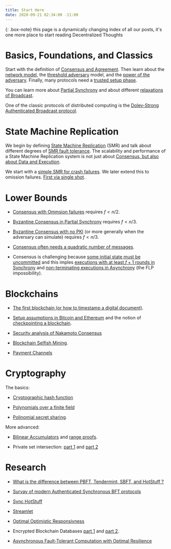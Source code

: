 ```yaml
---
title: Start Here
date: 2020-09-21 02:34:00 -11:00
---
```


{: .box-note}
this page is a dynamically changing index of all our posts, it's one more place to start reading Decentralized Thoughts

# Basics, Foundations, and Classics

Start with the definition of [Consensus and Agreement](https://decentralizedthoughts.github.io/2019-06-27-defining-consensus/). Then learn about the [network model](https://decentralizedthoughts.github.io/2019-06-01-2019-5-31-models/), the [threshold adversary](https://decentralizedthoughts.github.io/2019-06-17-the-threshold-adversary/) model, and the
[power of the adversary](https://decentralizedthoughts.github.io/2019-06-07-modeling-the-adversary/).
Finally, many protocols need a [trusted setup phase](https://decentralizedthoughts.github.io/2019-07-18-setup-assumptions/).

You can learn more about [Partial Synchrony](https://decentralizedthoughts.github.io/2019-09-13-flavours-of-partial-synchrony/) and about different [relaxations of Broadcast](https://decentralizedthoughts.github.io/2019-10-22-flavours-of-broadcast/).

One of the classic protocols of distributed computing is the [Dolev-Strong Authenticated Broadcast protocol](https://decentralizedthoughts.github.io/2019-12-22-dolev-strong/).

# State Machine Replication

We begin by defining [State Machine Replication](https://decentralizedthoughts.github.io/2019-10-15-consensus-for-state-machine-replication/) (SMR) and talk about different degrees of [SMR fault tolerance](https://decentralizedthoughts.github.io/2019-10-25-flavours-of-state-machine-replication/). The scalability and performance of a State Machine Replication system is not just about [Consensus, but also about Data and Execution](https://decentralizedthoughts.github.io/2019-12-06-dce-the-three-scalability-bottlenecks-of-state-machine-replication/).

We start with a [simple SMR for crash failures](https://decentralizedthoughts.github.io/2019-11-01-primary-backup/). We later extend this to omission failures. [First via single shot](https://decentralizedthoughts.github.io/2020-09-13-synchronous-consensus-omission-faults/).


# Lower Bounds

- [Consensus with Ommsion failures](https://decentralizedthoughts.github.io/2019-11-02-primary-backup-for-2-servers-and-omission-failures-is-impossible/) requires $f<n/2$.


- [Byzantine Consensus in Partial Synchrony](https://decentralizedthoughts.github.io/2019-06-25-on-the-impossibility-of-byzantine-agreement-for-n-equals-3f-in-partial-synchrony/) requires $f<n/3$.

- [Byzantine Consensus with no PKI](https://decentralizedthoughts.github.io/2019-08-02-byzantine-agreement-is-impossible-for-$n-slash-leq-3-f$-is-the-adversary-can-easily-simulate/) (or more generally when the adversary can simulate) requires $f<n/3$.

- [Consensus often needs a quadratic number of messages](https://decentralizedthoughts.github.io/2019-08-16-byzantine-agreement-needs-quadratic-messages/).


- Consensus is challenging because [some initial state must be uncommitted](https://decentralizedthoughts.github.io/2019-12-15-consensus-model-for-FLP/) and this imples [executions with at least $f+1$ rounds in Synchrony](https://decentralizedthoughts.github.io/2019-12-15-synchrony-uncommitted-lower-bound/) and [non-terminating executions in Asynchrony](https://decentralizedthoughts.github.io/2019-12-15-asynchrony-uncommitted-lower-bound/) (the FLP impossibility).

# Blockchains

- [The first blockchain (or how to timestamp a digital document)](https://decentralizedthoughts.github.io/2020-07-05-the-first-blockchain-or-how-to-time-stamp-a-digital-document/).

- [Setup assumptions in Bitcoin and Ethereum](https://decentralizedthoughts.github.io/2019-07-18-do-bitcoin-and-ethereum-have-any-trusted-setup-assumptions/) and the notion of [checkpointing a blockchain](https://decentralizedthoughts.github.io/2019-09-13-dont-trust-checkpoint/). 

- [Security analysis of Nakamoto Consensus](https://decentralizedthoughts.github.io/2019-11-29-Analysis-Nakamoto/)


- [Blockchain Selfish Mining](https://decentralizedthoughts.github.io/2020-02-26-selfish-mining/). 

- [Payment Channels](https://decentralizedthoughts.github.io/2019-10-25-payment-channels-are-just-a-two-person-bfs-smr-systems/)

# Cryptography

The basics:

- [Cryptographic hash function](https://decentralizedthoughts.github.io/2020-08-28-what-is-a-cryptographic-hash-function/)

- [Polynomials over a finite field](https://decentralizedthoughts.github.io/2020-07-17-the-marvels-of-polynomials-over-a-field/)

- [Polinomial secret sharing](https://decentralizedthoughts.github.io/2020-07-17-polynomial-secret-sharing-and-the-lagrange-basis/).

More advanced:

- [Bilinear Accumulators](https://decentralizedthoughts.github.io/2020-04-02-bilinear-accumulators-for-cryptocurrency/) and [range proofs](https://decentralizedthoughts.github.io/2020-03-03-range-proofs-from-polynomial-commitments-reexplained/).

- Private set intersection: [part 1](https://decentralizedthoughts.github.io/2020-03-29-private-set-intersection-a-soft-introduction/) and [part 2](https://decentralizedthoughts.github.io/2020-07-26-private-set-intersection-2/)

# Research

- [What is the difference between PBFT, Tendermint, SBFT, and HotStuff ?](https://decentralizedthoughts.github.io/2019-06-23-what-is-the-difference-between/)

- [Survay of modern Authenticated Synchronous BFT protocols](https://decentralizedthoughts.github.io/2019-11-11-authenticated-synchronous-bft/)

- [Sync HotStuff](https://decentralizedthoughts.github.io/2019-11-12-Sync-HotStuff/)

- [Streamlet](https://decentralizedthoughts.github.io/2020-05-14-streamlet/)

- [Optimal Optimistic Responsivness](https://decentralizedthoughts.github.io/2020-06-12-optimal-optimistic-responsiveness/)

- Encrypted Blockchain Databases [part 1](https://decentralizedthoughts.github.io/2020-07-10-encrypted-blockchain-databases-part-i/) and [part 2](https://decentralizedthoughts.github.io/2020-07-10-encrypted-blockchain-databases-part-ii/).

- [Asynchronous Fault-Tolerant Computation with Optimal Resilience](https://decentralizedthoughts.github.io/2020-07-15-asynchronous-fault-tolerant-computation-with-optimal-resilience/)